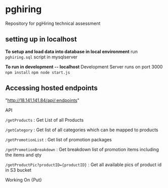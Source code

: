 # pghiring
Repository for pgHiring technical assessment

## setting up in localhost
**To setup and load data into database in local environment**
run `pghiring.sql` script in mysqlserver

**To run in development -- localhost**
Development Server runs on port 3000
`npm install`
`npm node start.js`


## Accessing hosted endpoints
"http://18.141.141.84/api/:endpoints"

API

`/getProducts`
: Get List of all Products

`/getCategory`
: Get list of all categories which can be mapped to products

`/getPromotionList`
: Get list of promotion packages

`/getPromotionBreakdown`
: Get breakdown list of promotion items including the items and qty

`/getProductPic?productID={productID}`
: Get all available pics of product id in S3 bucket

Working On {Put}

